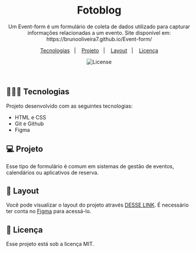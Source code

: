 <h1 align="center"> Fotoblog </h1>

<p align="center">
Um Event-form é um formulário de coleta de dados utilizado para capturar informações relacionadas a um evento. Site disponível em: https://brunooliveira7.github.io/Event-form/
</p>

<p align="center">
  <a href="#-tecnologias">Tecnologias</a>&nbsp;&nbsp;&nbsp;|&nbsp;&nbsp;&nbsp;
  <a href="#-projeto">Projeto</a>&nbsp;&nbsp;&nbsp;|&nbsp;&nbsp;&nbsp;
  <a href="#-layout">Layout</a>&nbsp;&nbsp;&nbsp;|&nbsp;&nbsp;&nbsp;
  <a href="#memo-licença">Licença</a>
</p>

<p align="center">
  <img alt="License" src="">
</p>

<br>

## 🧑🏻‍💻 Tecnologias

Projeto desenvolvido com as seguintes tecnologias:

- HTML e CSS
- Git e Github
- Figma

## 💻 Projeto

Esse tipo de formulário é comum em sistemas de gestão de eventos, calendários ou aplicativos de reserva.

## 🔖 Layout

Você pode visualizar o layout do projeto através [DESSE LINK](https://www.figma.com/design/Pg502b6GJofDi9txwPUFPH/Fotoblog-%E2%80%A2-Projeto-Explorer-(Community)?node-id=0-1&m=dev). É necessário ter conta no [Figma](https://figma.com) para acessá-lo.

## :memo: Licença

Esse projeto está sob a licença MIT.
